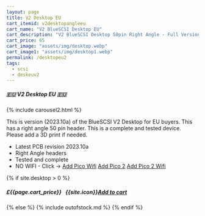 ```yaml
---
layout: page
title: V2 Desktop EU
cart_itemid: v2desktopangleeu
cart_name: "V2 BlueSCSI Desktop EU"
cart_description: "V2 BlueSCSI Desktop 50pin Right Angle - Full Version"
cart_price: 65
cart_image: "assets/img/desktop.webp"
cart_image1: "assets/img/desktop1.webp"
permalink: /desktopeu2
tags: 
  - scsi
  - deskeuv2
---
```


##### 🇪🇺 V2 Desktop EU 🇪🇺

{% include carousel2.html %}

This is version (2023.10a) of the BlueSCSI V2 Desktop for EU buyers. This has a right angle 50 pin header. This is a complete and tested device. Please add a 3D print if needed.

* Latest PCB revision 2023.10a
* Right Angle headers
* Tested and complete
* NO WIFI - Click &#8594; [Add Pico Wifi](/picow) [Add Pico 2](/pico2) [Add Pico 2 Wifi](/pico2w)

{% if site.desktop > 0 %}
##### £{{page.cart_price}} &nbsp; {{site.icon}}[Add to cart](/cart#{{page.cart_itemid}})
{% else %}
{% include outofstock.md %}
{% endif %}